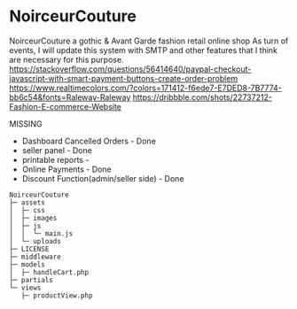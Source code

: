 # NoirceurCouture
 NoirceurCouture a gothic & Avant Garde fashion retail online shop
 As turn of events, I will update this system with SMTP and other features that I think are necessary for this purpose.
https://stackoverflow.com/questions/56414640/paypal-checkout-javascript-with-smart-payment-buttons-create-order-problem
https://www.realtimecolors.com/?colors=171412-f6ede7-E7DED8-7B7774-bb6c54&fonts=Raleway-Raleway
https://dribbble.com/shots/22737212-Fashion-E-commerce-Website




MISSING
- Dashboard Cancelled Orders - Done
- seller panel - Done
- printable reports - 
- Online Payments - Done
- Discount Function(admin/seller side) - Done

```
NoirceurCouture
├─ assets
│  ├─ css
│  ├─ images
│  ├─ js
│  │  └─ main.js
│  └─ uploads
├─ LICENSE
├─ middleware
├─ models
│  ├─ handleCart.php
├─ partials
└─ views
   ├─ productView.php

```